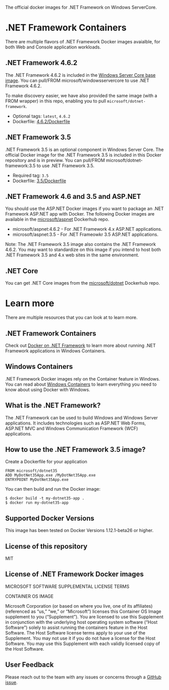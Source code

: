 The official docker images for .NET Framework on Windows ServerCore.

# .NET Framework Containers

There are multiple flavors of .NET Framework Docker images avaialble, for both Web and Console application workloads.

## .NET Framework 4.6.2

The .NET Framework 4.6.2 is included in the [Windows Server Core base image](https://hub.docker.com/r/microsoft/windowsservercore/). You can pull/FROM microsoft/windowsservercore to use .NET Framework 4.6.2.

To make discovery easier, we have also provided the same image (with a FROM wrapper) in this repo, enabling you to pull `microsoft/dotnet-framework`.

- Optional tags: `latest`, `4.6.2`
- Dockerfile: [4.6.2/Dockerfile](https://github.com/Microsoft/dotnet-framework-docker/blob/master/4.6.2/Dockerfile)

## .NET Framework 3.5

.NET Framework 3.5 is an optional component in Windows Server Core. The official Docker image for the .NET Framework 3.5 is included in this Docker repository and is in preview. You can pull/FROM microsoft/dotnet-framework:3.5 to use .NET Framework 3.5.

- Required tag: `3.5`
- Dockerfile: [3.5/Dockerfile](https://github.com/Microsoft/dotnet-framework-docker/blob/master/3.5/Dockerfile)

## .NET Framework 4.6 and 3.5 and ASP.NET

You should use the ASP.NET Docker images if you want to package an .NET Framework ASP.NET app with Docker. The following Docker images are available in the [microsoft/aspnet](https://hub.docker.com/r/microsoft/aspnet/) Dockerhub repo.

- microsoft/aspnet:4.6.2 - For .NET Framework 4.x ASP.NET applications.
- microsoft/aspnet:3.5 - For .NET Frameowkr 3.5 ASP.NET applications.

Note: The .NET Framework 3.5 image also contains the .NET Framework 4.6.2. You may want to standardize on this image if you intend to host both .NET Framework 3.5 and 4.x web sites in the same environment.

## .NET Core

You can get .NET Core images from the [microsoft/dotnet](https://hub.docker.com/r/microsoft/dotnet/) Dockerhub repo.

# Learn more

There are multiple resources that you can look at to learn more.

## .NET Framework Containers

Check out [Docker on .NET Framework](https://docs.microsoft.com/dotnet/articles/framework/docker) to learn more about running .NET Framework applications in Windows Containers. 

## Windows Containers

.NET Framework Docker images rely on the Container feature in Windows. You can read about [Windows Containers](https://msdn.microsoft.com/virtualization/windowscontainers/about/about_overview) to learn everything you need to know about using Docker with Windows.

## What is the .NET Framework?
The .NET Framework can be used to build Windows and Windows Server applications. It includes technologies such as ASP.NET Web Forms, ASP.NET MVC and Windows Communication Framework (WCF) applications. 

## How to use the .NET Framework 3.5 image?

Create a Dockerfile for your application

```
FROM microsoft/dotnet35
ADD MyDotNet35App.exe /MyDotNet35App.exe
ENTRYPOINT MyDotNet35App.exe
```

You can then build and run the Docker image:

```
$ docker build -t my-dotnet35-app .
$ docker run my-dotnet35-app
```

## Supported Docker Versions

This image has been tested on Docker Versions 1.12.1-beta26 or higher.

## License of this repository

MIT

## License of .NET Framework Docker images 

MICROSOFT SOFTWARE SUPPLEMENTAL LICENSE TERMS

CONTAINER OS IMAGE

Microsoft Corporation (or based on where you live, one of its affiliates) (referenced as “us,” “we,” or “Microsoft”) licenses this Container OS Image supplement to you (“Supplement”). You are licensed to use this Supplement in conjunction with the underlying host operating system software (“Host Software”) solely to assist running the containers feature in the Host Software. The Host Software license terms apply to your use of the Supplement. You may not use it if you do not have a license for the Host Software. You may use this Supplement with each validly licensed copy of the Host Software.

## User Feedback

Please reach out to the team with any issues or concerns through a [GitHub issue](https://github.com/Microsoft/dotnet-framework-docker/issues/new).
